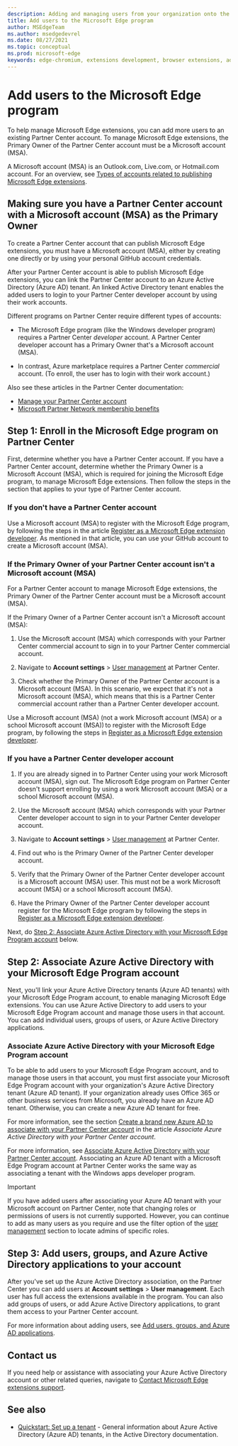 ```yaml
---
description: Adding and managing users from your organization onto the Microsoft Edge program to help manage the Partner Center account.  Enable your other team members to publish Microsoft Edge extensions to the Microsoft Edge Add-ons website using your Partner Center account.
title: Add users to the Microsoft Edge program
author: MSEdgeTeam
ms.author: msedgedevrel
ms.date: 08/27/2021
ms.topic: conceptual
ms.prod: microsoft-edge
keywords: edge-chromium, extensions development, browser extensions, add-ons, partner center, developer
---
```

# Add users to the Microsoft Edge program

<!-- better? # Add users to your Partner Center account -->
<!-- todo globally: "Microsoft Edge program", or other term? -->

To help manage Microsoft Edge extensions, you can add more users to an existing Partner Center account.  To manage Microsoft Edge extensions, the Primary Owner of the Partner Center account must be a Microsoft account (MSA).

A Microsoft account (MSA) is an Outlook.com, Live.com, or Hotmail.com account.  For an overview, see [Types of accounts related to publishing Microsoft Edge extensions](create-dev-account.md#types-of-accounts-related-to-publishing-microsoft-edge-extensions).


<!-- ====================================================================== -->
## Making sure you have a Partner Center account with a Microsoft account (MSA) as the Primary Owner

To create a Partner Center account that can publish Microsoft Edge extensions, you must have a Microsoft account (MSA), either by creating one directly or by using your personal GitHub account credentials.  

After your Partner Center account is able to publish Microsoft Edge extensions, you can link the Partner Center account to an Azure Active Directory (Azure AD) tenant.  An linked Active Directory tenant enables the added users to login to your Partner Center developer account by using their work accounts.

Different programs on Partner Center require different types of accounts:

*  The Microsoft Edge program (like the Windows developer program) requires a Partner Center _developer_ account.  A Partner Center developer account has a Primary Owner that's a Microsoft account (MSA).

*  In contrast, Azure marketplace requires a Partner Center _commercial_ account.  (To enroll, the user has to login with their work account.)

Also see these articles in the Partner Center documentation:
*  [Manage your Partner Center account](/partner-center/partner-center-account-setup)
*  [Microsoft Partner Network membership benefits](/partner-center/mpn-overview)


<!-- ====================================================================== -->
## Step 1: Enroll in the Microsoft Edge program on Partner Center

First, determine whether you have a Partner Center account.  If you have a Partner Center account, determine whether the Primary Owner is a Microsoft Account (MSA), which is required for joining the Microsoft Edge program, to manage Microsoft Edge extensions.  Then follow the steps in the section that applies to your type of Partner Center account.

### If you don't have a Partner Center account

Use a Microsoft account (MSA) to register with the Microsoft Edge program, by following the steps in the article [Register as a Microsoft Edge extension developer][DeveloperRegistration].<!-- = create-dev-account.md-->  As mentioned in that article, you can use your GitHub account to create a Microsoft account (MSA).


### If the Primary Owner of your Partner Center account isn't a Microsoft account (MSA)

For a Partner Center account to manage Microsoft Edge extensions, the Primary Owner of the Partner Center account must be a Microsoft account (MSA).

If the Primary Owner of a Partner Center account isn't a Microsoft account (MSA):

1. Use the Microsoft account (MSA) which corresponds with your Partner Center commercial account to sign in to your Partner Center commercial account.

1. Navigate to **Account settings** > [User management][UserMGMT] at Partner Center.

1. Check whether the Primary Owner of the Partner Center account is a Microsoft account (MSA).  In this scenario, we expect that it's not a Microsoft account (MSA), which means that this is a Partner Center commercial account rather than a Partner Center developer account.

Use a Microsoft account (MSA) (not a work Microsoft account (MSA) or a school Microsoft account (MSA)) to register with the Microsoft Edge program, by following the steps in [Register as a Microsoft Edge extension developer][DeveloperRegistration]<!-- = create-dev-account.md-->.


### If you have a Partner Center developer account

1. If you are already signed in to Partner Center using your work Microsoft account (MSA), sign out.  The Microsoft Edge program on Partner Center doesn't support enrolling by using a work Microsoft account (MSA) or a school Microsoft account (MSA).

1. Use the Microsoft account (MSA) which corresponds with your Partner Center developer account to sign in to your Partner Center developer account.

1. Navigate to **Account settings** > [User management][UserMGMT] at Partner Center.

1. Find out who is the Primary Owner of the Partner Center developer account.

1. Verify that the Primary Owner of the Partner Center developer account is a Microsoft account (MSA) user.  This must not be a work Microsoft account (MSA) or a school Microsoft account (MSA).

1. Have the Primary Owner of the Partner Center developer account register for the Microsoft Edge program by following the steps in [Register as a Microsoft Edge extension developer][DeveloperRegistration]<!-- = create-dev-account.md-->.

Next, do [Step 2: Associate Azure Active Directory with your Microsoft Edge Program account](#step-2-associate-azure-active-directory-with-your-microsoft-edge-program-account) below.


<!-- ====================================================================== -->
## Step 2: Associate Azure Active Directory with your Microsoft Edge Program account

Next, you'll link your Azure Active Directory tenants (Azure AD tenants) with your Microsoft Edge Program account, to enable managing Microsoft Edge extensions.  You can use Azure Active Directory to add users to your Microsoft Edge Program account and manage those users in that account.  You can add individual users, groups of users, or Azure Active Directory applications.

### Associate Azure Active Directory with your Microsoft Edge Program account

To be able to add users to your Microsoft Edge Program account, and to manage those users in that account, you must first associate your Microsoft Edge Program account with your organization's Azure Active Directory tenant (Azure AD tenant).  If your organization already uses Office 365 or other business services from Microsoft, you already have an Azure AD tenant.  Otherwise, you can create a new Azure AD tenant for free.

For more information, see the section [Create a brand new Azure AD to associate with your Partner Center account][AssociateAzureADPCnew] in the article _Associate Azure Active Directory with your Partner Center account_.

For more information, see [Associate Azure Active Directory with your Partner Center account][AssociateAzureADPC].  Associating an Azure AD tenant with a Microsoft Edge Program account at Partner Center works the same way as associating a tenant with the Windows apps developer program.

> [!IMPORTANT]
> If you have added users after associating your Azure AD tenant with your Microsoft account on Partner Center, note that changing roles or permissions of users is not currently supported.  However, you can continue to add as many users as you require and use the filter option of the [user management][UserManagementPartnerCenter] section to locate admins of specific roles.


<!-- ====================================================================== -->
## Step 3: Add users, groups, and Azure Active Directory applications to your account

After you've set up the Azure Active Directory association, on the Partner Center you can add users at **Account settings** > **User management**.  Each user has full access the extensions available in the program.  You can also add groups of users, or add Azure Active Directory applications, to grant them access to your Partner Center account.

For more information about adding users, see [Add users, groups, and Azure AD applications][AddAzure].


<!-- ====================================================================== -->
## Contact us 

If you need help or assistance with associating your Azure Active Directory account or other related queries, navigate to [Contact Microsoft Edge extensions support][ContactEdgeExtensions].


<!-- ====================================================================== -->
## See also

*  [Quickstart: Set up a tenant](/azure/active-directory/develop/quickstart-create-new-tenant) - General information about Azure Active Directory (Azure AD) tenants, in the Active Directory documentation.
<!-- contrasts "Work and school accounts, or personal Microsoft accounts" -->


<!-- ====================================================================== -->
<!-- links -->
[DeveloperRegistration]: ./create-dev-account.md "Register as a Microsoft Edge extension developer | Microsoft Docs"
[ContactEdgeExtensions]: ./contact-extensions-team.md "Contact Microsoft Edge extensions support | Microsoft Docs"

<!-- DMC/windows/uwp -->
[AssociateAADWithPartnerCenterAccount]: /windows/uwp/publish/associate-azure-ad-with-partner-center

[CreateNewAzureAD]: /windows/uwp/publish/associate-azure-ad-with-partner-center#create-a-brand-new-azure-ad-to-associate-with-your-partner-center-account

[AddAADUsersGroups]: /windows/uwp/publish/add-users-groups-and-azure-ad-applications

[AssociateAzureADPC]: /windows/uwp/publish/associate-azure-ad-with-partner-center "Associate Azure Active Directory with your Partner Center account | Microsoft Docs"

[AssociateAzureADPCnew]: /windows/uwp/publish/associate-azure-ad-with-partner-center#create-a-brand-new-azure-ad-to-associate-with-your-partner-center-account "Create a brand new Azure AD to associate with your Partner Center account - Associate Azure Active Directory with your Partner Center account | Microsoft Docs"

[AddAzure]: /windows/uwp/publish/add-users-groups-and-azure-ad-applications "Add users, groups, and Azure AD applications | Microsoft Docs"

<!-- non-DMC -->
[MicrosoftAccount]: https://account.microsoft.com/account "Microsoft account"

[UserManagementPartnerCenter]: https://partner.microsoft.com/dashboard/account/v3/usermanagement
[UserMGMT]: https://partner.microsoft.com/dashboard/account/v3/usermanagement "Microsoft Partner Center | Account settings | User management"

[WindowsCommunityEverythingAboutMicrosoftAccounts]: https://community.windows.com/stories/everything-you-need-to-know-about-microsoft-accounts "Everything you need to know about Microsoft accounts | Windows Community"
